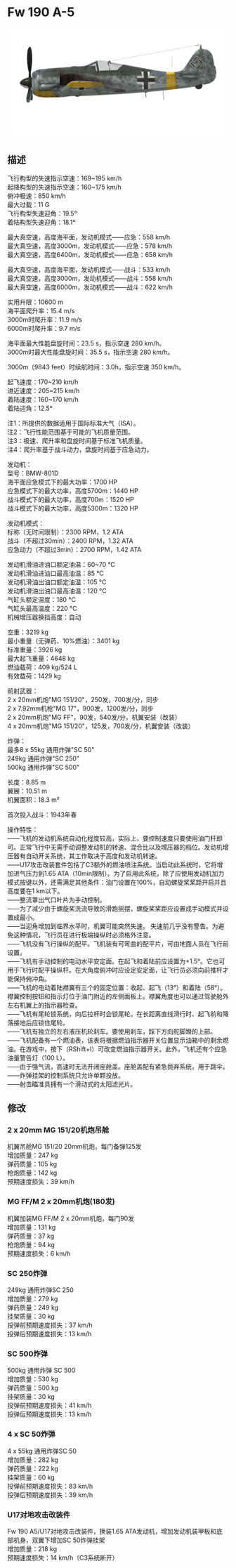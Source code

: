 # Fw 190 A-5  
  
![fw190a5](../images/fw190a5.png)  
  
## 描述  
  
飞行构型的失速指示空速：169~195 km/h  
起降构型的失速指示空速：160~175 km/h  
俯冲极速：850 km/h  
最大过载：11 G  
飞行构型失速迎角：19.5°  
着陆构型失速迎角：18.1°  
  
最大真空速，高度海平面，发动机模式——应急：558 km/h  
最大真空速，高度3000m，发动机模式——应急：578 km/h  
最大真空速，高度6400m，发动机模式——应急：658 km/h  
  
最大真空速，高度海平面，发动机模式——战斗：533 km/h  
最大真空速，高度3000m，发动机模式——战斗：558 km/h  
最大真空速，高度6000m，发动机模式——战斗：622 km/h  
  
实用升限：10600 m  
海平面爬升率：15.4 m/s  
3000m时爬升率：11.9 m/s  
6000m时爬升率：9.7 m/s  
  
海平面最大性能盘旋时间：23.5 s，指示空速 280 km/h。  
3000m时最大性能盘旋时间：35.5 s，指示空速 280 km/h。  
  
3000m（9843 feet）时续航时间：3.0h，指示空速 350 km/h。  
  
起飞速度：170~210 km/h  
进近速度：205~215 km/h  
着陆速度：160~170 km/h  
着陆迎角：12.5°  
  
注1：所提供的数据适用于国际标准大气（ISA）。  
注2：飞行性能范围基于可能的飞机质量范围。  
注3：极速、爬升率和盘旋时间基于标准飞机质量。  
注4：爬升率基于战斗动力，盘旋时间基于应急动力。  
  
发动机：  
型号：BMW-801D  
海平面应急模式下的最大功率：1700 HP  
应急模式下的最大功率，高度5700m：1440 HP  
战斗模式下的最大功率，高度700m：1520 HP  
战斗模式下的最大功率，高度5300m：1320 HP  
  
发动机模式：  
标称（无时间限制）：2300 RPM，1.2 ATA  
战斗（不超过30min）：2400 RPM，1.32 ATA  
应急动力（不超过3min）：2700 RPM，1.42 ATA  
  
发动机滑油进油口额定油温：60~70 °C  
发动机滑油进油口最高油温：85 °C  
发动机滑油出油口额定油温：105 °C  
发动机滑油出油口最高油温：120 °C  
气缸头额定温度：180 °C  
气缸头最高温度：220 °C  
机械增压器换挡高度：自动  
  
空重：3219 kg  
最小重量（无弹药、10%燃油）：3401 kg  
标准重量：3926 kg  
最大起飞重量：4648 kg  
燃油载荷：409 kg/524 L  
有效载荷：1429 kg  
  
前射武器：  
2 x 20mm机炮"MG 151/20"，250发，700发/分，同步  
2 x 7.92mm机枪"MG 17"，900发，1200发/分，同步  
2 x 20mm机炮"MG FF"，90发，540发/分，机翼安装（改装）  
4 x 20mm机炮"MG 151/20"，125发，700发/分，机翼安装（改装）  
  
炸弹：  
最多8 x 55kg 通用炸弹"SC 50"  
249kg 通用炸弹"SC 250"  
500kg 通用炸弹"SC 500"  
  
长度：8.85 m  
翼展：10.51 m  
机翼面积：18.3 m²  
  
首次投入战斗：1943年春  
  
操作特性：  
——飞机的发动机系统自动化程度较高，实际上，要控制速度只要使用油门杆即可。正常飞行中无需手动调整发动机的转速、混合比以及增压器的档位。发动机增压器有自动开关系统，其工作取决于高度和发动机转速。  
——U17攻击改装套件包括了C3额外的燃油喷注系统。当启动此系统时，它将增加进气压力到1.65 ATA（10min限制）。为了启用此系统，除了应使用发动机加力模式按键以外，还需满足其他条件：油门设置在100%，自动螺旋桨桨距开启并且高度要在1 km以下。  
——整流罩出气口叶片为手动控制。  
——为了减少由于螺旋桨洗流导致的滑跑摇摆，螺旋桨桨距应设置成手动模式并设置成最小。  
——当迎角增加到临界水平时，机翼可能突然失速。 失速前几乎没有警告。为避免这种情况，飞行员在进行极端操纵时必须格外注意。  
——飞机没有飞行操纵的配平。飞机装有可弯曲的配平片，可由地面人员在飞行前设置。  
——飞机有手动控制的电动水平安定面。在起飞和着陆前应设置为+1.5°。它也可用于飞行时配平操纵杆。在大角度俯冲时应设定安定面，让飞行员必须向前推杆才能保持俯冲角。  
——飞机的电动着陆襟翼有三个的固定位置：收起、起飞（13°）和着陆（58°）。襟翼控制按钮和指示灯位于油门附近的左侧面板上。襟翼角度也可以通过驾驶舱外左右机翼上的指示器检查。  
——飞机有尾轮锁系统，向后拉杆时会锁尾轮。在长距离直线滑行时、起飞前和降落接地后应锁住尾轮。  
——飞机有独立的左右液压机轮刹车。要使用刹车，踩下方向舵脚蹬的上部。  
——飞机配备有一个燃油表，该表将根据燃油指示器开关位置显示油箱中的剩余燃油。在游戏中，按下（RShift+I）可改变燃油指示器开关。此外，飞机还有个应急油量警告灯（100 L）。  
——由于强气流，高速时无法开闭座舱盖。座舱盖配有紧急抛弃系统，用于跳伞。  
——炸弹挂架的控制系统只允许单颗投放。  
——射击瞄准具拥有一个滑动式的太阳滤光片。  
  
## 修改  
  
  
### 2 x 20mm MG 151/20机炮吊舱  
  
机翼吊舱MG 151/20 20mm机炮，每门备弹125发  
增加质量：247 kg  
弹药质量：105 kg  
枪炮质量：142 kg  
预期速度损失：39 km/h  
  
### MG FF/M 2 x 20mm机炮(180发)  
  
机翼加装MG FF/M 2 x 20mm机炮，每门90发  
增加质量：131 kg  
弹药质量：37 kg  
枪炮质量：94 kg  
预期速度损失：6 km/h  
  
### SC 250炸弹  
  
249kg 通用炸弹SC 250  
增加质量：279 kg  
弹药质量：249 kg  
挂架质量：30 kg  
投弹前预期速度损失：37 km/h  
投弹后预期速度损失：13 km/h  
  
### SC 500炸弹  
  
500kg 通用炸弹 SC 500  
增加质量：530 kg  
弹药质量：500 kg  
挂架质量：30 kg  
投弹前预期速度损失：41 km/h  
投弹后预期速度损失：13 km/h  
  
### 4 x SC 50炸弹  
  
4 x 55kg 通用炸弹SC 50  
增加质量：282 kg  
弹药质量：222 kg  
挂架质量：60 kg  
投弹前预期速度损失：83 km/h  
投弹后预期速度损失：39 km/h  
  
### U17对地攻击改装件  
  
Fw 190 A5/U17对地攻击改装件，换装1.65 ATA发动机，增加发动机装甲板和底部机身，双翼下增加SC 50炸弹挂架  
增加质量：218 kg  
预期速度损失：14 km/h（C3系统断开）  